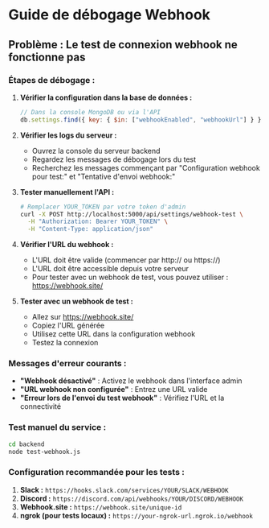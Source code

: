# Guide de débogage Webhook

## Problème : Le test de connexion webhook ne fonctionne pas

### Étapes de débogage :

1. **Vérifier la configuration dans la base de données :**
   ```javascript
   // Dans la console MongoDB ou via l'API
   db.settings.find({ key: { $in: ["webhookEnabled", "webhookUrl"] } })
   ```

2. **Vérifier les logs du serveur :**
   - Ouvrez la console du serveur backend
   - Regardez les messages de débogage lors du test
   - Recherchez les messages commençant par "Configuration webhook pour test:" et "Tentative d'envoi webhook:"

3. **Tester manuellement l'API :**
   ```bash
   # Remplacer YOUR_TOKEN par votre token d'admin
   curl -X POST http://localhost:5000/api/settings/webhook-test \
     -H "Authorization: Bearer YOUR_TOKEN" \
     -H "Content-Type: application/json"
   ```

4. **Vérifier l'URL du webhook :**
   - L'URL doit être valide (commencer par http:// ou https://)
   - L'URL doit être accessible depuis votre serveur
   - Pour tester avec un webhook de test, vous pouvez utiliser : https://webhook.site/

5. **Tester avec un webhook de test :**
   - Allez sur https://webhook.site/
   - Copiez l'URL générée
   - Utilisez cette URL dans la configuration webhook
   - Testez la connexion

### Messages d'erreur courants :

- **"Webhook désactivé"** : Activez le webhook dans l'interface admin
- **"URL webhook non configurée"** : Entrez une URL valide
- **"Erreur lors de l'envoi du test webhook"** : Vérifiez l'URL et la connectivité

### Test manuel du service :

```bash
cd backend
node test-webhook.js
```

### Configuration recommandée pour les tests :

1. **Slack :** `https://hooks.slack.com/services/YOUR/SLACK/WEBHOOK`
2. **Discord :** `https://discord.com/api/webhooks/YOUR/DISCORD/WEBHOOK`
3. **Webhook.site :** `https://webhook.site/unique-id`
4. **ngrok (pour tests locaux) :** `https://your-ngrok-url.ngrok.io/webhook`

